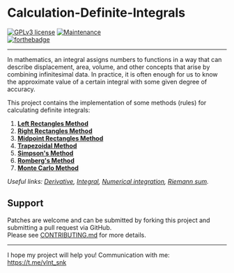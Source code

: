 # Calculation-Definite-Integrals

[![GPLv3 license](https://img.shields.io/badge/License-GPLv3-blue.svg)](http://perso.crans.org/besson/LICENSE.html)
[![Maintenance](https://img.shields.io/badge/Maintained%3F-no-red.svg)](https://GitHub.com/Naereen/StrapDown.js/graphs/commit-activity)   
[![forthebadge](https://forthebadge.com/images/badges/made-with-java.svg)](https://forthebadge.com)

---

In mathematics, an integral assigns numbers to functions in a way that can describe displacement, area, volume, and other concepts that arise by combining infinitesimal data.
In practice, it is often enough for us to know the approximate value of a certain integral with some given degree of accuracy.

This project contains the implementation of some methods (rules) for calculating definite integrals:
1. [**Left Rectangles Method**](https://www.dummies.com/education/math/calculus/how-to-approximate-area-with-left-rectangles/)
2. [**Right Rectangles Method**](https://www.dummies.com/education/math/calculus/how-to-approximate-area-with-right-rectangles/)
3. [**Midpoint Rectangles Method**](https://www.dummies.com/education/math/calculus/how-to-approximate-area-with-midpoint-rectangles/)
4. [**Trapezoidal Method**](https://en.wikipedia.org/wiki/Trapezoidal_rule)
5. [**Simpson's Method**](https://en.wikipedia.org/wiki/Simpson%27s_rule)
6. [**Romberg's Method**](https://en.wikipedia.org/wiki/Romberg%27s_method)
7. [**Monte Carlo Method**](https://en.wikipedia.org/wiki/Monte_Carlo_integration)

*Useful links: [Derivative](https://en.wikipedia.org/wiki/Derivative), [Integral](https://en.wikipedia.org/wiki/Integral), 
[Numerical integration](https://en.wikipedia.org/wiki/Numerical_integration), [Riemann sum](https://en.wikipedia.org/wiki/Riemann_sum).*

## Support

Patches are welcome and can be submitted by forking this project and submitting a pull request via GitHub.  
Please see [CONTRIBUTING.md](../master/CONTRIBUTING.md) for more details.

---  

I hope my project will help you! Communication with me: https://t.me/vlnt_snk
